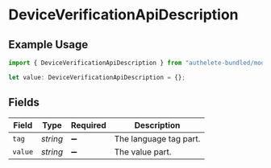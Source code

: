 # DeviceVerificationApiDescription

## Example Usage

```typescript
import { DeviceVerificationApiDescription } from "authelete-bundled/models/operations";

let value: DeviceVerificationApiDescription = {};
```

## Fields

| Field                  | Type                   | Required               | Description            |
| ---------------------- | ---------------------- | ---------------------- | ---------------------- |
| `tag`                  | *string*               | :heavy_minus_sign:     | The language tag part. |
| `value`                | *string*               | :heavy_minus_sign:     | The value part.        |